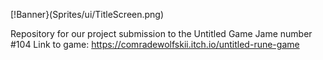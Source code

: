 [!Banner}(Sprites/ui/TitleScreen.png)

Repository for our project submission to the Untitled Game Jame number #104
Link to game: https://comradewolfskii.itch.io/untitled-rune-game

